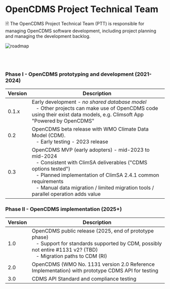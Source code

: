 # OpenCDMS Project Technical Team
🗎 The OpenCDMS Project Technical Team (PTT) is responsible for managing OpenCDMS software development, including project planning and managing the development backlog.

![roadmap](https://raw.githubusercontent.com/opencdms/project-technical-team/main/2021_current_roadmap.png)

<br/><br/>

### Phase I - OpenCDMS prototyping and development (2021-2024)

| Version | Description |
|---------|-------------|
| 0.1.x   | Early development - *no shared database model* <br/> &nbsp;&nbsp; - Other projects can make use of OpenCDMS code using their exist data models, e.g. Climsoft App "Powered by OpenCDMS"|
| 0.2     | OpenCDMS beta release with WMO Climate Data Model (CDM). <br/>&nbsp;&nbsp; -  Early testing - 2023 release|
| 0.3     | OpenCDMS MVP (early adopters) - mid-2023 to mid-2024 <br/> &nbsp;&nbsp; - Consistent with ClimSA deliverables ("CDMS options tested") <br/> &nbsp;&nbsp; - Planned implementation of ClimSA 2.4.1 common requirements <br/> &nbsp;&nbsp; - Manual data migration / limited migration tools / parallel operation adds value|

### Phase II - OpenCDMS implementation (2025+)

| Version | Description |
|---------|-------------|
| 1.0     | OpenCDMS public release (2025, end of prototype phase) <br/> &nbsp;&nbsp; - Support for standards supported by CDM, possibly not entire #1131 v2? (TBD) <br/> &nbsp;&nbsp; - Migration paths to CDM (RI)|
| 2.0     | OpenCDMS (WMO No. 1131 version 2.0 Reference Implementation) with prototype CDMS API for testing|
| 3.0     | CDMS API Standard and compliance testing|

